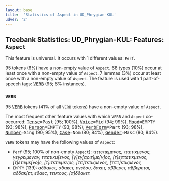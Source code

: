 ```yaml
---
layout: base
title:  'Statistics of Aspect in UD_Phrygian-KUL'
udver: '2'
---
```


## Treebank Statistics: UD_Phrygian-KUL: Features: `Aspect`

This feature is universal.
It occurs with 1 different values: `Perf`.

95 tokens (6%) have a non-empty value of `Aspect`.
68 types (10%) occur at least once with a non-empty value of `Aspect`.
7 lemmas (3%) occur at least once with a non-empty value of `Aspect`.
The feature is used with 1 part-of-speech tags: <tt><a href="xpg_kul-pos-VERB.html">VERB</a></tt> (95; 6% instances).

### `VERB`

95 <tt><a href="xpg_kul-pos-VERB.html">VERB</a></tt> tokens (41% of all `VERB` tokens) have a non-empty value of `Aspect`.

The most frequent other feature values with which `VERB` and `Aspect` co-occurred: <tt><a href="xpg_kul-feat-Tense.html">Tense</a></tt><tt>=Past</tt> (95; 100%), <tt><a href="xpg_kul-feat-Voice.html">Voice</a></tt><tt>=Mid</tt> (94; 99%), <tt><a href="xpg_kul-feat-Mood.html">Mood</a></tt><tt>=EMPTY</tt> (93; 98%), <tt><a href="xpg_kul-feat-Person.html">Person</a></tt><tt>=EMPTY</tt> (93; 98%), <tt><a href="xpg_kul-feat-VerbForm.html">VerbForm</a></tt><tt>=Part</tt> (93; 98%), <tt><a href="xpg_kul-feat-Number.html">Number</a></tt><tt>=Sing</tt> (90; 95%), <tt><a href="xpg_kul-feat-Case.html">Case</a></tt><tt>=Nom</tt> (80; 84%), <tt><a href="xpg_kul-feat-Gender.html">Gender</a></tt><tt>=Masc</tt> (80; 84%).

`VERB` tokens may have the following values of `Aspect`:

* `Perf` (95; 100% of non-empty `Aspect`): <em>τιττετικμενος, τιτετικμενος, γεγρειμεναν, τιτετικμ[ενος, [γ]εγ̣[αριτ]με[ν]ος, [τ]ε̣ιττετικμενος, [τ]ετικμε[νο]ς, [τ]ιτετικμεν̣ος, [τιτ]τετικμενος, [τιττ]ετικμενος</em>
* `EMPTY` (139): <em>αδδακετ, αδακετ, εγεδου, δακετ, αββερετ, αββερετοι, αδδακ[ετ, εδαες, τευτους, [α]δδακετ</em>

